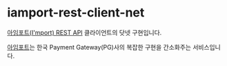# iamport-rest-client-net
[아임포트(I'mport) REST API](https://api.iamport.kr/) 클라이언트의 닷넷 구현입니다.

[아임포트](http://www.iamport.kr/)는 한국 Payment Gateway(PG)사의 복잡한 구현을 간소화주는 서비스입니다.
